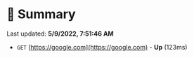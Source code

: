 # 📖 Summary
Last updated: **5/9/2022, 7:51:46 AM**

- `GET` [https://google.com](https://google.com) - **Up** (123ms)
